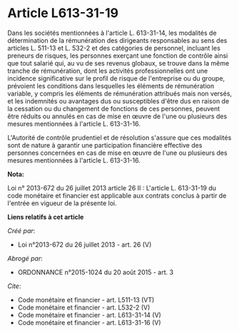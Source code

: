 # Article L613-31-19

Dans les sociétés mentionnées à l'article L. 613-31-14, les modalités de détermination de la rémunération des dirigeants
responsables au sens des articles L. 511-13 et L. 532-2 et des catégories de personnel, incluant les preneurs de risques, les
personnes exerçant une fonction de contrôle ainsi que tout salarié qui, au vu de ses revenus globaux, se trouve dans la même
tranche de rémunération, dont les activités professionnelles ont une incidence significative sur le profil de risque de
l'entreprise ou du groupe, prévoient les conditions dans lesquelles les éléments de rémunération variable, y compris les
éléments de rémunération attribués mais non versés, et les indemnités ou avantages dus ou susceptibles d'être dus en raison
de la cessation ou du changement de fonctions de ces personnes, peuvent être réduits ou annulés en cas de mise en œuvre de
l'une ou plusieurs des mesures mentionnées à l'article L. 613-31-16. 

L'Autorité de contrôle prudentiel et de résolution s'assure que ces modalités sont de nature à garantir une participation
financière effective des personnes concernées en cas de mise en œuvre de l'une ou plusieurs des mesures mentionnées à
l'article L. 613-31-16.

**Nota:**

Loi n° 2013-672 du 26 juillet 2013 article 26 II : L'article L. 613-31-19 du code monétaire et financier est applicable aux
contrats conclus à partir de l'entrée en vigueur de la présente loi.

**Liens relatifs à cet article**

_Créé par_:

  - Loi n°2013-672 du 26 juillet 2013 - art. 26 (V)

_Abrogé par_:

  - ORDONNANCE n°2015-1024 du 20 août 2015 - art. 3

_Cite_:

  - Code monétaire et financier - art. L511-13 (VT)
  - Code monétaire et financier - art. L532-2 (V)
  - Code monétaire et financier - art. L613-31-14 (V)
  - Code monétaire et financier - art. L613-31-16 (V)
